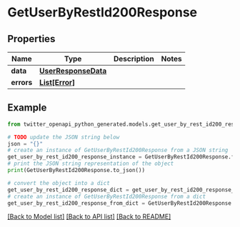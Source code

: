 # GetUserByRestId200Response


## Properties

Name | Type | Description | Notes
------------ | ------------- | ------------- | -------------
**data** | [**UserResponseData**](UserResponseData.md) |  | 
**errors** | [**List[Error]**](Error.md) |  | 

## Example

```python
from twitter_openapi_python_generated.models.get_user_by_rest_id200_response import GetUserByRestId200Response

# TODO update the JSON string below
json = "{}"
# create an instance of GetUserByRestId200Response from a JSON string
get_user_by_rest_id200_response_instance = GetUserByRestId200Response.from_json(json)
# print the JSON string representation of the object
print(GetUserByRestId200Response.to_json())

# convert the object into a dict
get_user_by_rest_id200_response_dict = get_user_by_rest_id200_response_instance.to_dict()
# create an instance of GetUserByRestId200Response from a dict
get_user_by_rest_id200_response_from_dict = GetUserByRestId200Response.from_dict(get_user_by_rest_id200_response_dict)
```
[[Back to Model list]](../README.md#documentation-for-models) [[Back to API list]](../README.md#documentation-for-api-endpoints) [[Back to README]](../README.md)


